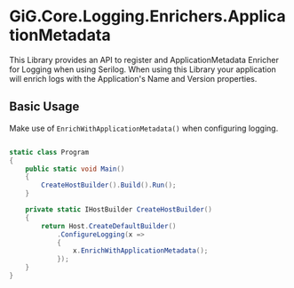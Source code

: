 # GiG.Core.Logging.Enrichers.ApplicationMetadata

This Library provides an API to register and ApplicationMetadata Enricher for Logging when using Serilog.
When using this Library your application will enrich logs with the Application's Name and Version properties.

## Basic Usage

Make use of `EnrichWithApplicationMetadata()` when configuring logging.

```csharp

static class Program
{
    public static void Main()
    {
        CreateHostBuilder().Build().Run();
    }

    private static IHostBuilder CreateHostBuilder()
    {
        return Host.CreateDefaultBuilder()
		    .ConfigureLogging(x =>
			{
			    x.EnrichWithApplicationMetadata();
			});
    }
}

```